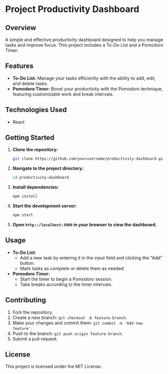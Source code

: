 # Project Productivity Dashboard

## Overview
A simple and effective productivity dashboard designed to help you manage tasks and improve focus. This project includes a To-Do List and a Pomodoro Timer.

## Features
- **To-Do List:** Manage your tasks efficiently with the ability to add, edit, and delete tasks.
- **Pomodoro Timer:** Boost your productivity with the Pomodoro technique, featuring customizable work and break intervals.

## Technologies Used
- React

## Getting Started
1. **Clone the repository:**
   ```sh
   git clone https://github.com/yourusername/productivity-dashboard.git
   ```
2. **Navigate to the project directory:**
   ```sh
   cd productivity-dashboard
   ```
3. **Install dependencies:**
   ```sh
   npm install
   ```
4. **Start the development server:**
   ```sh
   npm start
   ```
5. **Open `http://localhost:3000` in your browser to view the dashboard.**

## Usage
- **To-Do List:**
  - Add a new task by entering it in the input field and clicking the "Add" button.
  - Mark tasks as complete or delete them as needed.
- **Pomodoro Timer:**
  - Start the timer to begin a Pomodoro session.
  - Take breaks according to the timer intervals.

## Contributing
1. Fork the repository.
2. Create a new branch: `git checkout -b feature-branch`.
3. Make your changes and commit them: `git commit -m 'Add new feature'`.
4. Push to the branch: `git push origin feature-branch`.
5. Submit a pull request.

## License
This project is licensed under the MIT License.
